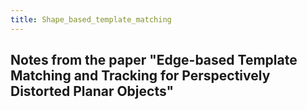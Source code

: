 ```yaml
---
title: Shape_based_template_matching
---
```


## Notes from the paper "Edge-based Template Matching and Tracking for Perspectively Distorted Planar Objects"
###
